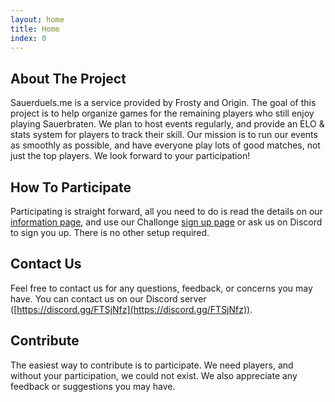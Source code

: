```yaml
---
layout: home
title: Home
index: 0
---
```


## About The Project

Sauerduels.me is a service provided by Frosty and Origin. The goal of this project is to help organize games for the remaining players who still enjoy playing Sauerbraten. We plan to host events regularly, and provide an ELO & stats system for players to track their skill. Our mission is to run our events as smoothly as possible, and have everyone play lots of good matches, not just the top players. We look forward to your participation!

## How To Participate

Participating is straight forward, all you need to do is read the details on our <a href="{{ site.baseurl }}{% link info.md %}">information page</a>, and use our Challonge <a href="{{ site.baseurl }}{% link sign-up.md %}">sign up page</a> or ask us on Discord to sign you up. There is no other setup required.

## Contact Us

Feel free to contact us for any questions, feedback, or concerns you may have. You can contact us on our Discord server ([https://discord.gg/FTSjNfz](https://discord.gg/FTSjNfz)).

## Contribute

The easiest way to contribute is to participate. We need players, and without your participation, we could not exist. We also appreciate any feedback or suggestions you may have.
